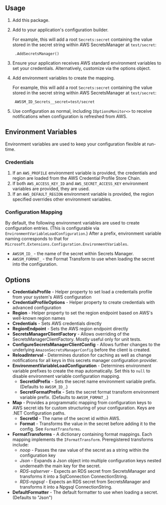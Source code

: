 ## Usage

1. Add this package.
2. Add to your application's configuration builder.

    For example, this will add a root `Secrets:secret` containing the value stored in the secret string within AWS SecretsManager at `test/secret`:

        .AddSecretsManager()

3. Ensure your application receives AWS standard environment variables to set your credentials. Alternatively, customize via the options object.
4. Add environment variables to create the mapping.

    For example, this will add a root `Secrets:secret` containing the value stored in the secret string within AWS SecretsManager at `test/secret`:

        AWSSM_ID_Secrets__secret=test/secret

5. Use configuration as normal, including `IOptionsMonitor<>` to receive notifications when configuration is refreshed from AWS.

## Environment Variables

Environment variables are used to keep your configuration flexible at run-time.

### Credentials

1. If an `AWS_PROFILE` environment variable is provided, the credentials and region are loaded from the AWS Credential Profile Store Chain.
2. If both `AWS_ACCESS_KEY_ID` and `AWS_SECRET_ACCESS_KEY` environment variables are provided, they are used.
3. If an `AWS_DEFAULT_REGION` environment variable is provided, the region specified overrides other environment variables.

### Configuration Mapping

By default, the following environment variables are used to create configuration entries. (This is configurable via `EnvironmentVariableLoadConfiguration`.) After a prefix, environment variable naming corresponds to that for `Microsoft.Extensions.Configuration.EnvironmentVariables`.

- `AWSSM_ID_` - the name of the secret within Secrets Manager.
- `AWSSM_FORMAT_` - the Format Transform to use when loading the secret into the configuration.

## Options

* **CredentialsProfile** - Helper property to set load a credentails profile from your system's AWS configuration
* **CredentialProfileOptions** - Helper property to create credentials with advanced configuration
* **Region** - Helper property to set the region endpoint based on AWS's well-known region names
* **Credentials** - Sets AWS credentials directly
* **RegionEndpoint** - Sets the AWS region endpoint directly
* **SecretsManagerClientFactory** - Allows overriding of the SecretsManagerClientFactory. Mostly useful only for unit tests.
* **ConfigureSecretsManagerClientConfig** - Allows further changes to the underlying `AmazonSecretsManagerConfig` before the client is created.
* **ReloadInterval** - Determines duration for caching as well as change notifications for all keys in this secrets manager configuration provider.
* **EnvironmentVariableLoadConfiguration** - Determines environment variable prefixes to create the map automatically. Set this to `null` to disable environment variable configuration mapping.
    * **SecretIdPrefix** - Sets the secret name environment variable prefix. (Defaults to `AWSSM_ID_`.)
    * **SecretFormatPrefix** - Sets the secret format transform environment variable prefix. (Defaults to `AWSSM_FORMAT_`.)
* **Map** - Provides a programmatic mapping from configuration keys to AWS secret ids for custom structuring of your configuration. Keys are .NET Configuration paths.
    * **SecretId** - The name of the secret id within AWS.
    * **Format** - Transforms the value in the secret before adding it to the config. See `FormatTransforms`.
* **FormatTransforms** - A dictionary containing format mappings. Each mapping implements the `IFormatTransform`. Preregistered transforms include:
    - _noop_ - Passes the raw value of the secret as a string within the configuration key
    - _Json_ - Expands a Json object into multiple configuration keys nested underneath the main key for the secret.
    - _RDS-sqlserver_ - Expects an RDS secret from SecretsManager and transforms it into a SqlConnection ConnectionString.
    - _RDS-npgsql_ - Expects an RDS secret from SecretsManager and transforms it into a Npgsql ConnectionString.
* **DefaultFormatter** - The default formatter to use when loading a secret. (Defaults to "Json")